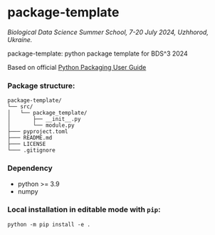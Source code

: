 package-template
================
_Biological Data Science Summer School, 7-20 July 2024, Uzhhorod, Ukraine._

package-template: python package template for BDS^3 2024

Based on official [Python Packaging User Guide](https://packaging.python.org/en/latest/)

### Package structure:
```
package-template/
└── src/
│   └── package_template/
│       ├── __init__.py
│       └── module.py
├─── pyproject.toml
├─── README.md
├─── LICENSE
└─── .gitignore
```

### Dependency
- python >= 3.9
- numpy

### Local installation in editable mode with `pip`:
```
python -m pip install -e .
```